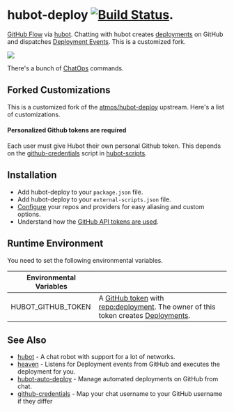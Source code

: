 # hubot-deploy [![Build Status](https://travis-ci.org/culturejam/hubot-deploy.png?branch=master)](https://travis-ci.org/culturejam/hubot-deploy).

[GitHub Flow][1] via [hubot][3]. Chatting with hubot creates [deployments][2] on GitHub and dispatches [Deployment Events][4]. This is a customized fork.

![](https://f.cloud.github.com/assets/38/2331137/77036ef8-a444-11e3-97f6-68dab6975eeb.jpg)

There's a bunch of [ChatOps](https://github.com/atmos/hubot-deploy/blob/master/docs/chatops.md) commands.

## Forked Customizations
This is a customized fork of the [atmos/hubot-deploy](https://github.com/atmos/hubot-deploy)
upstream. Here's a list of customizations.

#### Personalized Github tokens are required
Each user must give Hubot their own personal Github token. This depends on the
[github-credentials][7] script in [hubot-scripts][6].

## Installation

* Add hubot-deploy to your `package.json` file.
* Add hubot-deploy to your `external-scripts.json` file.
* [Configure](https://github.com/atmos/hubot-deploy/blob/master/docs/configuration.md) your repos and providers for easy aliasing and custom options.
* Understand how the [GitHub API tokens are used](https://github.com/atmos/hubot-deploy/blob/master/docs/tokens.md).

## Runtime Environment

You need to set the following environmental variables.

| Environmental Variables |                                                 |
|-------------------------|-------------------------------------------------|
| HUBOT_GITHUB_TOKEN            |A [GitHub token](https://github.com/settings/applications#personal-access-tokens) with [repo:deployment](https://developer.github.com/v3/oauth/#scopes). The owner of this token creates [Deployments][5].

## See Also

* [hubot](https://github.com/github/hubot) - A chat robot with support for a lot of networks.
* [heaven](https://github.com/atmos/heaven) - Listens for Deployment events from GitHub and executes the deployment for you.
* [hubot-auto-deploy](https://github.com/atmos/hubot-auto-deploy) - Manage automated deployments on GitHub from chat.
* [github-credentials](https://github.com/github/hubot-scripts/blob/master/src/scripts/github-credentials.coffee) - Map your chat username to your GitHub username if they differ

[1]: https://guides.github.com/overviews/flow/
[2]: https://developer.github.com/v3/repos/deployments/
[3]: https://hubot.github.com
[4]: https://developer.github.com/v3/activity/events/types/#deploymentevent
[5]: https://developer.github.com/v3/repos/deployments/
[6]: https://github.com/github/hubot-scripts
[7]: https://github.com/github/hubot-scripts/blob/master/src/scripts/github-credentials.coffee
